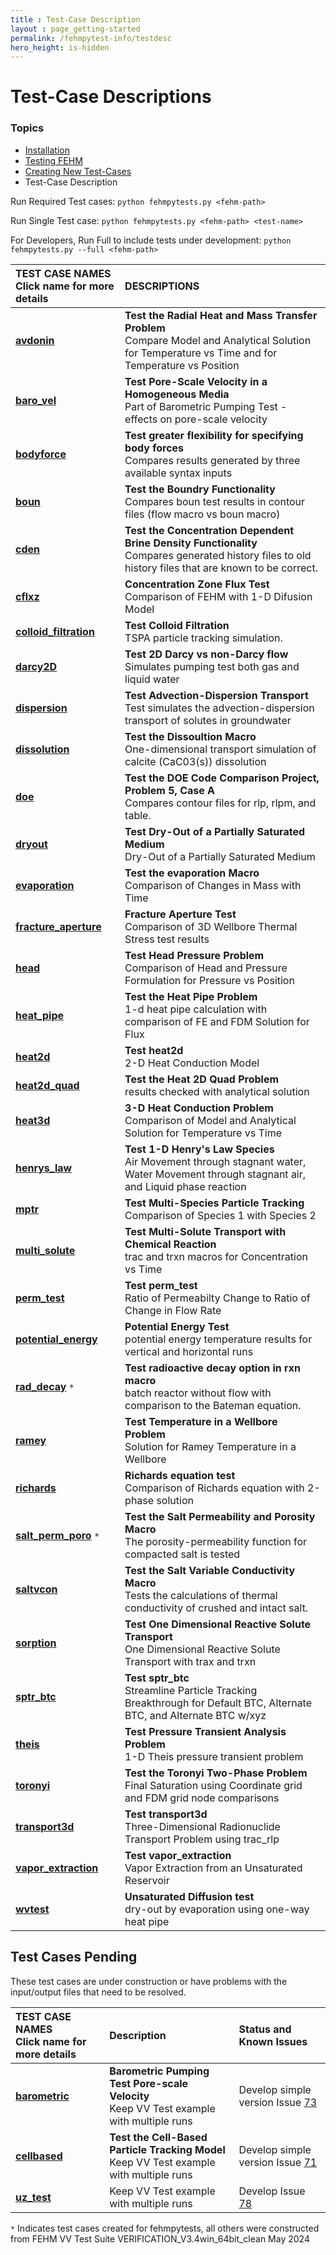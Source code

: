 ```yaml
---
title : Test-Case Description
layout : page_getting-started
permalink: /fehmpytest-info/testdesc
hero_height: is-hidden
---
```


# Test-Case Descriptions

### Topics

* [Installation](install.md)
* [Testing FEHM](testing.md)
* [Creating New Test-Cases](newtest.md)
* Test-Case Description


Run Required Test cases:  ```python fehmpytests.py <fehm-path> ```

Run Single Test case:  ```python fehmpytests.py <fehm-path> <test-name>```

For Developers, Run Full to include tests under development: ```python fehmpytests.py --full <fehm-path>```


| TEST CASE NAMES<br>Click name for more details | DESCRIPTIONS |
|:--------------------|:---------------------------|
| [**avdonin**](/test-details/avdonin.md) |**Test the Radial Heat and Mass Transfer Problem**<br> Compare Model and Analytical Solution for Temperature vs Time and for Temperature vs Position |
| [**baro_vel**](/test-details/baro_vel.md)|**Test Pore-Scale Velocity in a Homogeneous Media**<br> Part of Barometric Pumping Test - effects on pore-scale velocity |
| [**bodyforce**](/test-details/bodyforce.md)  |**Test greater flexibility for specifying body forces**<br>Compares results generated by three available syntax inputs |
| [**boun**](/test-details/boun.md) |**Test the Boundry Functionality**<br>Compares boun test results in contour files (flow macro vs boun macro)| 
| [**cden**](/test-details/cden.md)  |**Test the Concentration Dependent Brine Density Functionality**<br>Compares generated history files to old history files that are known to be correct. |
| [**cflxz**](/test-details/cflxz.md) | **Concentration Zone Flux Test**<br> Comparison of FEHM with 1-D Difusion Model |
| [**colloid_filtration**](/test-details/colloid_filtration.md)  |**Test Colloid Filtration**<br> TSPA particle tracking simulation. |
| [**darcy2D**](/test-details/darcy2D.md) | **Test 2D Darcy vs non-Darcy flow**<br> Simulates pumping test both gas and liquid water | 
| [**dispersion**](/test-details/dispersion.md) | **Test Advection-Dispersion Transport**<br> Test simulates the advection-dispersion transport of solutes in groundwater | 
|[**dissolution**](/test-details/dissolution.md) |**Test the Dissoultion Macro**<br> One-dimensional transport simulation of calcite (CaC03(s)) dissolution |
| [**doe**](/test-details/doe.md)  |**Test the DOE Code Comparison Project, Problem 5, Case A**<br>Compares contour files for rlp, rlpm, and table.| 
| [**dryout**](/test-details/dryout.md)  |**Test Dry-Out of a Partially Saturated Medium**<br> Dry-Out of a Partially Saturated Medium |
| [**evaporation**](/test-details/evaporation.md)  | **Test the evaporation Macro** <br>Comparison of Changes in Mass with Time |
| [**fracture_aperture**](/test-details/fracture_aperture.md)  | **Fracture Aperture Test** <br> Comparison of 3D Wellbore Thermal Stress test results |
| [**head**](/test-details/head.md)  |**Test Head Pressure Problem**<br> Comparison of Head and Pressure Formulation for Pressure vs Position |
| [**heat_pipe**](/test-details/heat_pipe.md)  |**Test the Heat Pipe Problem**<br> 1-d heat pipe calculation with comparison of FE and FDM Solution for Flux | 
| [**heat2d**](/test-details/heat2d.md)  | **Test heat2d** <br> 2-D Heat Conduction Model |
| [**heat2d_quad**](/test-details/heat2d_quad.md)  | **Test the Heat 2D Quad Problem** <br> results checked with analytical solution |
| [**heat3d**](/test-details/heat3d.md)  | **3-D Heat Conduction Problem** <br> Comparison of Model and Analytical Solution for Temperature vs Time |
| [**henrys_law**](/test-details/henrys_law.md)  | **Test 1-D Henry's Law Species** <br> Air Movement through stagnant water, Water Movement through stagnant air, and Liquid phase reaction |
| [**mptr**](/test-details/mptr.md)  |**Test Multi-Species Particle Tracking**<br>Comparison of Species 1 with Species 2 |
| [**multi_solute**](/test-details/multi_solute.md)  |**Test Multi-Solute Transport with Chemical Reaction**<br> trac and trxn macros for Concentration vs Time|
| [**perm_test**](/test-details/perm_test.md) | **Test perm_test** <br> Ratio of Permeabilty Change to Ratio of Change in Flow Rate |
| [**potential_energy**](/test-details/potential_energy.md) | **Potential Energy Test** <br> potential energy temperature results for vertical and horizontal runs |
| [**rad_decay**](/test-details/rad_decay.md) ```*``` | **Test radioactive decay option in rxn macro**<br> batch reactor without flow with comparison to the Bateman equation. |
| [**ramey**](/test-details/ramey.md)  |**Test Temperature in a Wellbore Problem**<br>  Solution for Ramey Temperature in a Wellbore |
| [**richards**](/test-details/richards.md)  |**Richards equation test**<br>Comparison of Richards equation with 2-phase solution |
| [**salt_perm_poro**](/test-details/salt_perm_poro.md) ```*``` |**Test the Salt Permeability and Porosity Macro**<br>The porosity-permeability function for compacted salt is tested |
| [**saltvcon**](/test-details/saltvcon.md)|**Test the Salt Variable Conductivity Macro**<br>Tests the calculations of thermal conductivity of crushed and intact salt.| 
| [**sorption**](/test-details/sorption.md)  | **Test One Dimensional Reactive Solute Transport** <br>  One Dimensional Reactive Solute Transport with trax and trxn |
| [**sptr_btc**](/test-details/sptr_btc.md)  | **Test sptr_btc** <br> Streamline Particle Tracking Breakthrough for Default BTC, Alternate BTC, and Alternate BTC w/xyz |
| [**theis**](/test-details/theis.md)  | **Test Pressure Transient Analysis Problem**<br> 1-D Theis pressure transient problem |
| [**toronyi**](/test-details/toronyi.md) | **Test the Toronyi Two-Phase Problem**<br>  Final Saturation using Coordinate grid and FDM grid node comparisons |
| [**transport3d**](/test-details/transport3d.md) |  **Test transport3d**<br> Three-Dimensional Radionuclide Transport Problem using trac_rlp | 
| [**vapor_extraction**](/test-details/vapor_extraction.md)  | **Test vapor_extraction**<br> Vapor Extraction from an Unsaturated Reservoir |
| [**wvtest**](/test-details/wvtest.md)  | **Unsaturated Diffusion test**<br>  dry-out by evaporation using one-way heat pipe  |




## Test Cases Pending

These test cases are under construction or have problems with the input/output files that need to be resolved.


| TEST CASE NAMES<br>Click name for more details | Description | Status and Known Issues |
|:---------------------|:-----------------------|:--------------------|
| [**barometric**](/test-details/barometric.md) | **Barometric Pumping Test Pore-scale Velocity**<br>Keep VV Test example with multiple runs   | Develop simple version Issue [73](https://github.com/lanl/FEHM/issues/73) |
| [**cellbased**](/test-details/cellbased.md)  |**Test the Cell-Based Particle Tracking Model**<br> Keep VV Test example with multiple runs | Develop simple version Issue [71](https://github.com/lanl/FEHM/issues/71) |
| [**uz_test**](/test-details/uz_test.md) | Keep VV Test example with multiple runs |  Develop Issue [78](https://github.com/lanl/FEHM/issues/78) |


 ```*```  Indicates test cases created for fehmpytests, all others were constructed from FEHM VV Test Suite VERIFICATION_V3.4win_64bit_clean May 2024
